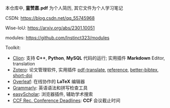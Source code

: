 本仓库中, **童赞嘉.pdf** 为个人简历, 其它文件为个人学习笔记

CSDN: https://blog.csdn.net/qq_55745968

Wise-IoU: https://arxiv.org/abs/2301.10051

modules: https://github.com/Instinct323/modules

Toolkit:
- [Clion](https://www.jetbrains.com/clion/): 支持 **C++**, **Python**, **MySQL** 代码的运行; 实用插件 **Markdown** Editor, translation
- [Zotero](https://www.zotero.org/): 论文管理软件, 实用插件 [pdf-translate](https://github.com/windingwind/zotero-pdf-translate), [reference](https://github.com/MuiseDestiny/zotero-reference), [better-bibtex](https://github.com/retorquere/zotero-better-bibtex), [short-doi](https://github.com/bwiernik/zotero-shortdoi/tree/v1.4.2)
- [Overleaf](https://www.overleaf.com/login): 在线协作的 **LaTeX** 编辑器
- [Grammarly](https://www.grammarly.com/): 英语语法和拼写检查工具
- [easyScholar](https://www.easyscholar.cc/): 浏览器插件, 辅助学术搜索
- [CCF Rec. Conference Deadlines](https://ccfddl.github.io/): **CCF** 会议截止时间
